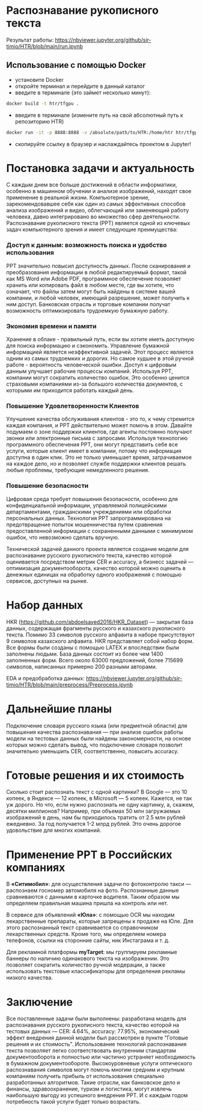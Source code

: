# Распознавание рукописного текста

Результат работы: https://nbviewer.jupyter.org/github/sir-timio/HTR/blob/main/run.ipynb

## Использование с помощью Docker

- установите Docker
- откройте терминал и перейдите в данный каталог
- введите в терминале (это займет несколько минут):
```bash
docker build -t htr/tfgpu .
```
- введите в терминале (измените путь на свой абсолютный путь к репозиторию HTR)
```bash
docker run -it -p 8888:8888 -v /absolute/path/to/HTR:/home/htr htr/tfgpu
```
- скопируйте ссылку в браузер и наслаждайтесь проектом в Jupyter!

# Постановка задачи и актуальность

С каждым днем все больше достижений в области информатики, особенно в машинном обучении и анализе изображений, находят свое применение в реальной жизни. Компьютерное зрение, зарекомендовавшее себя как один из самых эффективных способов анализа изображений и видео, облегчающий или заменяющий работу человека, давно интегрировано во множество сфер деятельности. Распознавание рукописного текста (РРТ) является одной из ключевых задач компьютерного зрения и имеет следующие преимущества:

### Доступ к данным: возможность поиска и удобство использования

РРТ значительно повысил доступность данных. После сканирования и преобразования информации в любой редактируемый формат, такой как MS Word или Adobe PDF, программное обеспечение позволяет хранить или копировать файл в любом месте, где вы хотите, что означает, что файлы затем могут быть найдены в системе вашей компании, и любой человек, имеющий разрешение, может получить к ним доступ. Банковская отрасль и торговые компании получат возможность оптимизировать трудоемкую бумажную работу.

### Экономия времени и памяти

Хранение в облаке - правильный путь, если вы хотите иметь доступную для поиска информацию и сэкономить. Управление бумажной информацией является неэффективной задачей. Этот процесс является одним из самых трудоемких и дорогих. Но самое худшее в этой ручной работе - вероятность человеческой ошибки. Доступ к цифровым данным улучшает рабочие процессы компаний. Используя РРТ, компании могут сократить количество ошибок. Это особенно ценится страховыми компаниями из-за большого количества документов, с которыми им приходится работать каждый день.

### Повышение Удовлетворенности Клиентов

Улучшение качества обслуживания клиентов - это то, к чему стремится каждая компания, и РРТ действительно может помочь в этом. Давайте подумаем о зоне поддержки клиентов, где агенты постоянно получают звонки или электронные письма с запросами. Используя технологию программного обеспечения РРТ, они могут представить себе все услуги, которые клиент имеет в компании, потому что информация доступна в один клик. Это не только уменьшает время, затрачиваемое на каждое дело, но и позволяет службе поддержки клиентов решать любые проблемы, требующие немедленного решения.

### Повышение безопасности

Цифровая среда требует повышения безопасности, особенно для конфиденциальной информации, управляемой полицейскими департаментами, гражданскими учреждениями или обработки персональных данных. Технология РРТ запрограммирована на предотвращение попыток мошенничества путем сравнения предоставленной информации с сохраненными данными с минимумом ошибок, что невозможно сделать вручную.

Технической задачей данного проекта является создание модели для распознавание русского рукописного текста, качество которой оценивается посредством метрик CER и accuracy, а бизнесс задачей — оптимизация документооборота, качество которой можно оценить в денежных единицах на обработку одного изображения с помощью сервисов, доступных на рынке.

# Набор данных

HKR (https://github.com/abdoelsayed2016/HKR_Dataset) — закрытая база данных, содержащая фрагменты русского и казахского рукописного текста. Помимо 33 символов русского алфавита в наборе присутствуют 9 символов казахского алфавита.
HKR представляет собой набор форм. Все формы были созданы с помощью LATEX и впоследствии были заполнены людьми. База данных состоит из более чем 1400 заполненных форм. Всего около 63000 предложений, более 715699 символов, написанных примерно 200 разными авторами.  

EDA и предобработка данных: https://nbviewer.jupyter.org/github/sir-timio/HTR/blob/main/preprocess/Preprocess.ipynb

# Дальнейшие планы

Подключение словаря русского языка (или предметной области) для повышения качества распознавания — при анализе ошибок работы модели на тестовых данных были найдены закономерности, на основе которых можно сделать вывод, что подключение словаря позволит значительно уменьшить CER, соответственно, повысить accuracy.

# Готовые решения и их стоимость

Сколько стоит распознать текст с одной картинки? В Google — это 10 копеек, в Яндексе — 12 копеек, в Microsoft — 5 копеек. Кажется, не так уж дорого.
Но что, если нужно распознать не одну картинку, а, скажем, десятки миллионов? Например, при объемах 50 млн загружаемых изображений в день, нам бы приходилось тратить от 2.5 млн рублей ежедневно. За год получается 1-2 млрд рублей. Это очень дорогое удовольствие для многих компаний.

# Применение РРТ в Российских компаниях

В **«Ситимобил»**: для осуществления задачи по фотоконтролю такси — распознаем госномер автомобиля на фото. Распознанные данные сравниваются с данными в карточке водителя. Таким образом мы определяем правильная машина пришла на контроль или нет.

В сервисе для объявлений **«Юла»**: с помощью OCR мы находим лекарственные препараты, которые запрещены к продаже на Юле. Для этого распознанный текст сравнивается со справочником лекарственных средств. Кроме того, мы определяем номера телефонов, ссылки на сторонние сайты, ник Инстаграма и т. д.

Для рекламной платформы **myTarget**: мы группируем рекламные баннеры по наличию одинакового текста на изображении. Это позволяет сократить количество ручной модерации, а также использовать текстовые классификаторы для определения рекламы низкого качества.

# Заключение

Все поставленные задачи были выполнены: разработана модель для распознавания русского рукописного текста, качество которой на тестовых данных — CER: 4.64%, accuracy: 77.95%, экономический эффект внедрения данной модели был рассмотрен в пункте "Готовые решения и их стоимость".
Использование технологий распознавания текста позволяет легко соответствовать внутренним стандартам документооборота и полностью или частично устраняет необходимость в бумажном документообороте. Высокоуровневые услуги оптического распознавания символов могут помочь многим средним и крупным компаниям получить прибыль от использования специально разработанных алгоритмов. Такие отрасли, как банковское дело и финансы, здравоохранение, туризм и логистика, могут извлечь наибольшую выгоду из успешного внедрения РРТ. И с каждым годом потребность такой услуги будет только возрастать.
